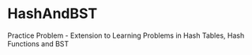 # HashAndBST
Practice Problem - Extension to Learning Problems in Hash Tables, Hash Functions and BST
